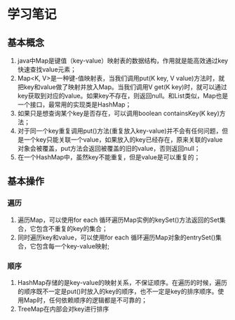 # 学习笔记

## 基本概念
1. java中Map是键值（key-value）映射表的数据结构，作用就是能高效通过key快速查找value元素；
2. Map<K, V>是一种键-值映射表，当我们调用put(K key, V value)方法时，就把key和value做了映射并放入Map。当我们调用V get(K key)时，就可以通过key获取到对应的value。如果key不存在，则返回null。和List类似，Map也是一个接口，最常用的实现类是HashMap；
3. 如果只是想查询某个key是否存在，可以调用boolean containsKey(K key)方法；
4. 对于同一个key重复调用put()方法(重复放入key-value)并不会有任何问题，但是一个key只能关联一个value，如果放入的key已经存在，原来关联的value对象会被覆盖，put方法会返回被覆盖的旧的value，否则返回null；
5. 在一个HashMap中，虽然key不能重复，但是value是可以重复的；

## 基本操作
### 遍历
1. 遍历Map，可以使用for each 循环遍历Map实例的keySet()方法返回的Set集合，它包含不重复的key的集合；
2. 同时遍历key和value，可以使用for each 循环遍历Map对象的entrySet()集合，它包含每一个key-value映射;

### 顺序
1. HashMap存储的是key-value的映射关系，不保证顺序。在遍历的时候，遍历的顺序既不一定是put()时放入的key的顺序，也不一定是key的排序顺序。使用Map时，任何依赖顺序的逻辑都是不可靠的；
2. TreeMap在内部会对key进行排序